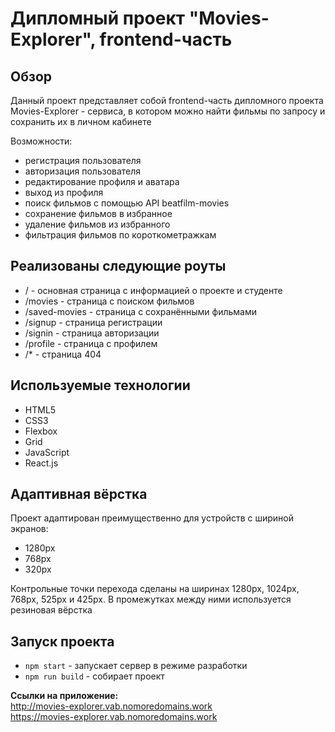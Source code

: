 # Дипломный проект "Movies-Explorer", frontend-часть

## Обзор
Данный проект представляет собой frontend-часть дипломного проекта Movies-Explorer - сервиса, в котором можно найти фильмы по запросу и сохранить их в личном кабинете

Возможности:
* регистрация пользователя
* авторизация пользователя
* редактирование профиля и аватара
* выход из профиля
* поиск фильмов с помощью API beatfilm-movies
* сохранение фильмов в избранное
* удаление фильмов из избранного
* фильтрация фильмов по короткометражкам

## Реализованы следующие роуты

* / - основная страница с информацией о проекте и студенте
* /movies - страница с поиском фильмов
* /saved-movies - страница с сохранёнными фильмами
* /signup - страница регистрации
* /signin - страница авторизации
* /profile - страница с профилем
* /* - страница 404

## Используемые технологии

* HTML5
* CSS3
* Flexbox
* Grid
* JavaScript
* React.js

## Адаптивная вёрстка
Проект адаптирован преимущественно для устройств с шириной экранов:

* 1280px
* 768px
* 320px

Контрольные точки перехода сделаны на ширинах 1280px, 1024px, 768px, 525px и 425px. В промежутках между ними используется резиновая вёрстка

## Запуск проекта

* `npm start` - запускает сервер в режиме разработки  
* `npm run build` - собирает проект

**Ссылки на приложение:**  
http://movies-explorer.vab.nomoredomains.work  
https://movies-explorer.vab.nomoredomains.work